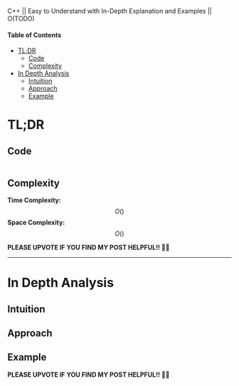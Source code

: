 C++ || Easy to Understand with In-Depth Explanation and Examples || O(TODO)

#### Table of Contents

- [TL;DR](#tldr)
  - [Code](#code)
  - [Complexity](#complexity)
- [In Depth Analysis](#in-depth-analysis)
  - [Intuition](#intuition)
  - [Approach](#approach)
  - [Example](#example)

# TL;DR



## Code

```c++

```

## Complexity

**Time Complexity:** $$O()$$
**Space Complexity:** $$O()$$

**PLEASE UPVOTE IF YOU FIND MY POST HELPFUL!! 🥺😁**

---

# In Depth Analysis

## Intuition



## Approach 



## Example


**PLEASE UPVOTE IF YOU FIND MY POST HELPFUL!! 🥺😁**